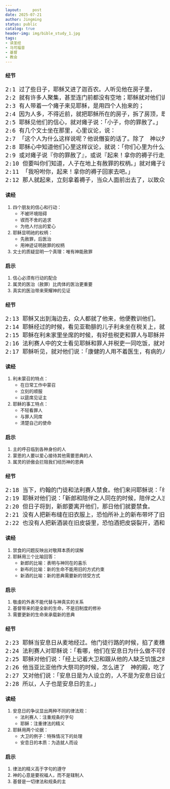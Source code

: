 ```yaml
---
layout:     post
date: 2025-07-21
author: Jingming
status: public
catalog: true
header-img: img/bible_study_1.jpg
tags:
- 读圣经
- 马可福音
- 基督
- 教会
---
```


### 经节
<pre style="font-size: 18px;">
2:1 过了些日子，耶稣又进了迦百农。人听见他在房子里，
2:2 就有许多人聚集，甚至连门前都没有空地；耶稣就对他们讲道。
2:3 有人带着一个瘫子来见耶稣，是用四个人抬来的；
2:4 因为人多，不得近前，就把耶稣所在的房子，拆了房顶，既拆通了，就把瘫子连所躺卧的褥子都缒下来。
2:5 耶稣见他们的信心，就对瘫子说：「小子，你的罪赦了。」
2:6 有几个文士坐在那里，心里议论，说：
2:7 「这个人为什么这样说呢？他说僭妄的话了。除了　神以外，谁能赦罪呢？」
2:8 耶稣心中知道他们心里这样议论，就说：「你们心里为什么这样议论呢？
2:9 或对瘫子说『你的罪赦了』，或说『起来！拿你的褥子行走』，哪一样容易呢？
2:10 但要叫你们知道，人子在地上有赦罪的权柄。」就对瘫子说：
2:11 「我吩咐你，起来！拿你的褥子回家去吧。」
2:12 那人就起来，立刻拿着褥子，当众人面前出去了，以致众人都惊奇，归荣耀与　神，说：「我们从来没有见过这样的事！」
</pre>

### 读经

1. 四个朋友的信心和行动：
   - 不被环境阻碍
   - 锲而不舍的追求
   - 为他人付出的爱心
2. 耶稣显明祂的权柄：
   - 先赦罪，后医治
   - 用神迹证明赦罪的权柄
3. 文士的质疑显明一个真理：唯有神能赦罪

### 启示

1. 信心必须有行动的配合
2. 属灵的医治（赦罪）比肉体的医治更重要
3. 真实的医治带来荣耀神的见证

### 经节
<pre style="font-size: 18px;">
2:13 耶稣又出到海边去，众人都就了他来，他便教训他们。
2:14 耶稣经过的时候，看见亚勒腓的儿子利未坐在税关上，就对他说：「你跟从我来。」他就起来，跟从了耶稣。
2:15 耶稣在利未家里坐席的时候，有好些税吏和罪人与耶稣并门徒一同坐席；因为这样的人多，他们也跟随耶稣。
2:16 法利赛人中的文士看见耶稣和罪人并税吏一同吃饭，就对他门徒说：「他和税吏并罪人一同吃喝吗？」
2:17 耶稣听见，就对他们说：「康健的人用不着医生，有病的人才用得着。我来本不是召义人，乃是召罪人。」
</pre>

### 读经

1. 利未蒙召的特点：
   - 在日常工作中蒙召
   - 立刻的顺服
   - 以筵席见证主
2. 耶稣的事工特点：
   - 不轻看罪人
   - 与罪人同席
   - 清楚自己的使命

### 启示

1. 主的呼召临到各种身份的人
2. 蒙恩的人要以爱心接待其他需要恩典的人
3. 属灵的骄傲会拦阻我们经历神的恩典

### 经节
<pre style="font-size: 18px;">
2:18 当下，约翰的门徒和法利赛人禁食。他们来问耶稣说：「约翰的门徒和法利赛人的门徒禁食，你的门徒倒不禁食，这是为什么呢？」
2:19 耶稣对他们说：「新郎和陪伴之人同在的时候，陪伴之人岂能禁食呢？新郎还同在，他们不能禁食。
2:20 但日子将到，新郎要离开他们，那日他们就要禁食。
2:21 没有人把新布缝在旧衣服上，恐怕所补上的新布带坏了旧衣服，破的就更大了。
2:22 也没有人把新酒装在旧皮袋里，恐怕酒把皮袋裂开，酒和皮袋就都坏了；惟把新酒装在新皮袋里。」
</pre>

### 读经

1. 禁食的问题反映出对敬拜本质的误解
2. 耶稣用三个比喻回答：
   - 新郎的比喻：表明与神同在的喜乐
   - 新布的比喻：新的生命不能用旧的方式约束
   - 新酒的比喻：新的恩典需要新的领受方式

### 启示

1. 敬虔的外表不能代替与神真实的关系
2. 基督带来的是全新的生命，不是旧制度的修补
3. 需要更新的生命来承载新的恩典

### 经节
<pre style="font-size: 18px;">
2:23 耶稣当安息日从麦地经过。他门徒行路的时候，掐了麦穗。
2:24 法利赛人对耶稣说：「看哪，他们在安息日为什么做不可做的事呢？」
2:25 耶稣对他们说：「经上记着大卫和跟从他的人缺乏饥饿之时所做的事，你们没有念过吗？
2:26 他当亚比亚他作大祭司的时候，怎么进了　神的殿，吃了陈设饼，又给跟从他的人吃。这饼除了祭司以外，人都不可吃。」
2:27 又对他们说：「安息日是为人设立的，人不是为安息日设立的。
2:28 所以，人子也是安息日的主。」
</pre>

### 读经

1. 安息日的争议显出两种不同的律法观：
   - 法利赛人：注重规条的字句
   - 耶稣：注重律法的精义
2. 耶稣用两个论据：
   - 大卫的例子：特殊情况下的处理
   - 安息日的本质：为造就人而设

### 启示

1. 律法的精义高于字句的遵守
2. 神的心意是要祝福人，而不是辖制人
3. 基督是一切律法和规条的主
